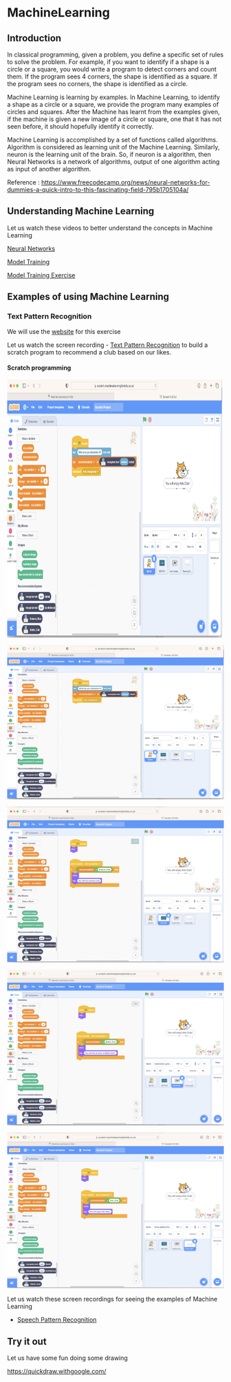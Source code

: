 # MachineLearning
## Introduction

In classical programming, given a problem, you define a specific set of rules to solve the problem.  For example, if you want to identify if a shape is a circle or a square, you would write a program to detect corners and count them. If the program sees 4 corners, the shape is identified as a square.  If the program sees no corners, the shape is identified as a circle.

Machine Learning is learning by examples. In Machine Learning, to identify a shape as a circle or a square, we provide the program many examples of circles and squares.  After the Machine has learnt from the examples given, if the machine is given a new image of a circle or square, one that it has not seen before, it should hopefully identify it correctly.

Machine Learning is accomplished by a set of functions called algorithms.  Algorithm is considered as learning unit of the Machine Learning.  Similarly, neuron is the learning unit of the brain.  So, if neuron is a algorithm, then Neural Networks is a network of algorithms, output of one algorithm acting as input of another algorithm.

Reference : https://www.freecodecamp.org/news/neural-networks-for-dummies-a-quick-intro-to-this-fascinating-field-795b1705104a/


## Understanding Machine Learning

Let us watch these videos to better understand the concepts in Machine Learning

[Neural Networks](https://www.youtube.com/watch?v=bHvf7Tagt18)

[Model Training](https://youtu.be/3BhkeY974Rg)

[Model Training Exercise](https://teachablemachine.withgoogle.com/v1/)

## Examples of using Machine Learning

### Text Pattern Recognition

We will use the [website](https://machinelearningforkids.co.uk/) for this exercise

Let us watch the screen recording - [Text Pattern Recognition](https://1drv.ms/v/s!Ak2-o17j_0K2pjdsGA9RKCs7KUq3?e=CUA6b6) to build a scratch program to recommend a club based on our likes.


#### Scratch programming

<img src="https://github.com/tsramki/MachineLearning/blob/main/images/MainScreen.png?raw=true" alt="Main Screen" width="500" height="600">

![Main Screen](https://github.com/tsramki/MachineLearning/blob/main/images/MainScreen.png?raw=true)

![Science Club](https://github.com/tsramki/MachineLearning/blob/main/images/ScienceScreen.png?raw=true)

![Math Club](https://github.com/tsramki/MachineLearning/blob/main/images/MathsScreen.png?raw=true)

![Arts Club](https://github.com/tsramki/MachineLearning/blob/main/images/ArtsScreen.png?raw=true)


Let us watch these screen recordings for seeing the examples of Machine Learning

- [Speech Pattern Recognition](https://1drv.ms/u/s!Ak2-o17j_0K2pj0vZSMJnBpcTI_q?e=W6MYzI)

## Try it out

Let us have some fun doing some drawing

https://quickdraw.withgoogle.com/
